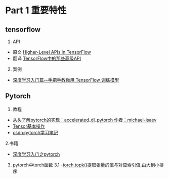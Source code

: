 # Part 1 重要特性
## tensorflow
1. API
- 原文 [Higher-Level APIs in TensorFlow](https://medium.com/onfido-tech/higher-level-apis-in-tensorflow-67bfb602e6c0?spm=a2c4e.11153959.blogcont194302.48.118e407elZqmYD)
- 翻译 [TensorFlow中的那些高级API](https://zhuanlan.zhihu.com/p/29073452)
2. 案例
- [深度学习入门篇--手把手教你用 TensorFlow 训练模型](https://cloud.tencent.com/developer/article/1006123)
## Pytorch
1. 教程
- [从头了解pytorch的实现：accelerated_dl_pytorch 作者：michael-isaev ](https://github.com/michael-isaev/accelerated_dl_pytorch)
- [Tensor基本操作](https://zhuanlan.zhihu.com/p/36233589)
- [csdn:pytorch学习笔记](https://blog.csdn.net/column/details/15023.html)

2.书籍
- [深度学习入门之pytorch](https://github.com/L1aoXingyu/code-of-learn-deep-learning-with-pytorch)
3. pytorch中torch函数
3.1 -[torch.topk()](https://pytorch.org/docs/stable/torch.html)提取张量的值与对应索引值,由大到小排序

